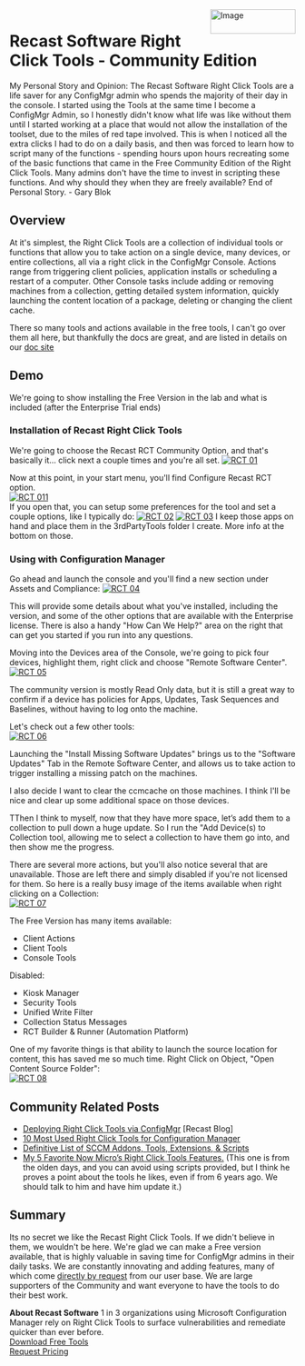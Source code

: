 <img style="float: right;" src="https://www.recastsoftware.com/wp-content/uploads/2021/10/Recast-Logo-Dark_Horizontal.svg"  alt="Image" height="43" width="150">

# Recast Software Right Click Tools - Community Edition

My Personal Story and Opinion:
The Recast Software Right Click Tools are a life saver for any ConfigMgr admin who spends  the majority of their day in the console. I started using the Tools at the same time I become a ConfigMgr Admin, so I honestly didn't know what life was like without them until I started working at a place that would not allow the installation of the toolset, due to the miles of red tape involved. This is when I noticed all the extra clicks I had to do on a daily basis, and then was forced to learn how to script many of the functions - spending hours upon hours recreating some of the basic functions that came in the Free Community Edition of the Right Click Tools. Many admins don't have the time to invest in scripting these functions. And why should they when they are freely available? End of Personal Story. - Gary Blok

## Overview

At it's simplest, the Right Click Tools are a collection of individual tools or functions that allow you to take action on a single device, many devices, or entire collections, all via a right click in the ConfigMgr Console.  Actions range from triggering client policies, application installs or scheduling a restart of a computer.  Other Console tasks include adding or removing machines from a collection, getting detailed system information, quickly launching the content location of a package, deleting or changing the client cache.

There so many tools and actions available in the free tools, I can't go over them all here, but thankfully the docs are great, and are listed in details on our [doc site](https://docs.recastsoftware.com/features/Device_Management/index.html)

## Demo

We're going to show installing the Free Version in the lab and what is included (after the Enterprise Trial ends)

### Installation of Recast Right Click Tools

We're going to choose the Recast RCT Community Option, and that's basically it... click next a couple times and you're all set.
[![RCT 01](media/RCT01.png)](media/RCT01.png)

Now at this point, in your start menu, you'll find Configure Recast RCT option.  
[![RCT 011](media/RCT011.png)](media/RCT011.png)  
If you open that, you can setup some preferences for the tool and set a couple options, like I typically do:
[![RCT 02](media/RCT02.png)](media/RCT02.png)
[![RCT 03](media/RCT03.png)](media/RCT03.png)
I keep those apps on hand and place them in the 3rdPartyTools folder I create.
More info at the bottom on those.

### Using with Configuration Manager

Go ahead and launch the console and you'll find a new section under Assets and Compliance:
[![RCT 04](media/RCT04.png)](media/RCT04.png)

This will provide some details about what you've installed, including the version, and some of the other options that are available with the Enterprise license. There is also a handy "How Can We Help?" area on the right that can get you started if you run into any questions.

Moving into the Devices area of the Console, we're going to pick four devices, highlight them, right click and choose "Remote Software Center".
[![RCT 05](media/RCT05.png)](media/RCT05.png)

The community version is mostly Read Only data, but it is still a great way to confirm if a device has policies for Apps, Updates, Task Sequences and Baselines, without having to log onto the machine.

Let's check out a few other tools:  
[![RCT 06](media/RCT06.png)](media/RCT06.png)

Launching the "Install Missing Software Updates" brings us to the "Software Updates" Tab in the Remote Software Center, and allows us to take action to trigger installing a missing patch on the machines.

I also decide I want to clear the ccmcache on those machines. I think I'll be nice and clear up some additional space on those devices.

TThen I think to myself, now that they have more space, let’s add them to a collection to pull down a huge update. So I run the "Add Device(s) to Collection tool, allowing me to select a collection to have them go into, and then show me the progress.

There are several more actions, but you'll also notice several that are unavailable. Those are left there and simply disabled if you're not licensed for them.  So here is a really busy image of the items available when right clicking on a Collection:  
[![RCT 07](media/RCT07.png)](media/RCT07.png)

The Free Version has many items available:

- Client Actions
- Client Tools
- Console Tools

Disabled:

- Kiosk Manager
- Security Tools
- Unified Write Filter
- Collection Status Messages
- RCT Builder & Runner (Automation Platform)

One of my favorite things is that ability to launch the source location for content, this has saved me so much time. Right Click on Object, "Open Content Source Folder":  
[![RCT 08](media/RCT08.png)](media/RCT08.png)

## Community Related Posts

- [Deploying Right Click Tools via ConfigMgr](https://www.recastsoftware.com/blog/right-click-tools-client-community-tools) [Recast Blog]
- [10 Most Used Right Click Tools for Configuration Manager](https://msendpointmgr.com/2020/10/20/10-most-used-right-click-tools-for-configuration-manager/)
- [Definitive List of SCCM Addons, Tools, Extensions, & Scripts](https://cireson.com/blog/definitive-list-of-sccm-addons-extensions-scripts/)
- [My 5 Favorite Now Micro’s Right Click Tools Features.](https://garytown.com/my-5-favorite-now-micros-right-click-tools-features) (This one is from the olden days, and you can avoid using scripts provided, but I think he proves a point about the tools he likes, even if from 6 years ago. We should talk to him and have him update it.)

## Summary

Its no secret we like the Recast Right Click Tools. If we didn't believe in them, we wouldn't be here. We're glad we can make a Free version available, that is highly valuable in saving time for ConfigMgr admins in their daily tasks. We are constantly innovating and adding features, many of which come [directly by request](https://www.recastsoftware.com/feature-requests) from our user base. We are large supporters of the Community and want everyone to have the tools to do their best work.

**About Recast Software**
1 in 3 organizations using Microsoft Configuration Manager rely on Right Click Tools to surface vulnerabilities and remediate quicker than ever before.  
[Download Free Tools](https://www.recastsoftware.com/?utm_source=cmdocs&utm_medium=referral&utm_campaign=cmdocs#formarea)  
[Request Pricing](https://www.recastsoftware.com/pricing?utm_source=cmdocs&utm_medium=referral&utm_campaign=cmdocs)

